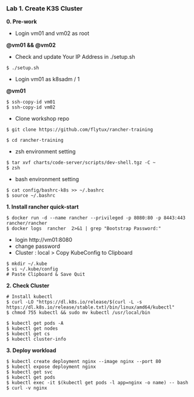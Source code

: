 ### Lab 1. Create K3S Cluster

**0. Pre-work**

- Login vm01 and vm02 as root

**@vm01 && @vm02**

- Check and update Your IP Address in ./setup.sh 
~~~
$ ./setup.sh
~~~

- Login vm01 as k8sadm / 1

**@vm01**

~~~
$ ssh-copy-id vm01
$ ssh-copy-id vm02
~~~

- Clone workshop repo 

~~~
$ git clone https://github.com/flytux/rancher-training

$ cd rancher-training

~~~

- zsh environment setting
~~~
$ tar xvf charts/code-server/scripts/dev-shell.tgz -C ~
$ zsh
~~~

- bash environment setting
~~~
$ cat config/bashrc-k8s >> ~/.bashrc
$ source ~/.bashrc
~~~

**1. Install rancher quick-start**

~~~
$ docker run -d --name rancher --privileged -p 8080:80 -p 8443:443 rancher/rancher
$ docker logs  rancher  2>&1 | grep "Bootstrap Password:"
~~~

- login http://vm01:8080
- change password
- Cluster : local > Copy KubeConfig to Clipboard

~~~
$ mkdir ~/.kube
$ vi ~/.kube/config
# Paste Clipboard & Save Quit
~~~

**2. Check Cluster**

~~~
# Install kubectl
$ curl -LO "https://dl.k8s.io/release/$(curl -L -s https://dl.k8s.io/release/stable.txt)/bin/linux/amd64/kubectl"
$ chmod 755 kubectl && sudo mv kubectl /usr/local/bin

$ kubectl get pods -A
$ kubectl get nodes
$ kubectl get cs
$ kubectl cluster-info
~~~

**3. Deploy workload**

~~~
$ kubectl create deployment nginx --image nginx --port 80
$ kubectl expose deployment nginx
$ kubectl get svc
$ kubectl get pods
$ kubectl exec -it $(kubectl get pods -l app=nginx -o name) -- bash
$ curl -v nginx
~~~

